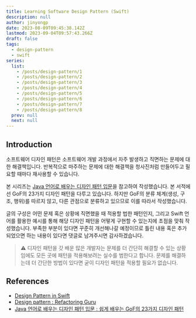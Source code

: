```yaml
---
title: Learning Software Design Pattern (Swift)
description: null
author: jinyongp
date: 2023-08-09T09:45:38.142Z
lastmod: 2023-09-04T09:57:43.266Z
draft: false
tags:
  - design-pattern
  - swift
series:
  list:
    - /posts/design-pattern/1
    - /posts/design-pattern/2
    - /posts/design-pattern/3
    - /posts/design-pattern/4
    - /posts/design-pattern/5
    - /posts/design-pattern/6
    - /posts/design-pattern/7
    - /posts/design-pattern/8
  prev: null
  next: null
---
```


## Introduction

소프트웨어 디자인 패턴은 소프트웨어 개발 과정에서 자주 발생하고 직면하는 문제에 대한 해결책입니다. 반복적으로 마주하는 문제에 대한 해결책을 청사진처럼 만들어두고 필요할 때마다 재사용할 수 있습니다.

본 시리즈는 [Java 언어로 배우는 디자인 패턴 입문](https://product.kyobobook.co.kr/detail/S000200311846)을 참고하여 작성했습니다. 본 서적에선 GoF의 23가지 디자인 패턴을 다루고 있습니다. 하지만 GoF의 분류 체계(생성, 구조, 행위)를 따르지 않고, 다른 관점으로 분류하고 있으므로 이를 따라서 작성했습니다.

글의 구성은 어떤 문제 혹은 상황에 직면했을 때 적용할 법한 패턴인지, 그리고 Swift 언어를 활용한 예시를 통해 해당 디자인 패턴을 어떻게 구현할 수 있는지에 초점을 맞춰 작성했습니다. 부족한 부분이 있다면 꾸준히 개선해나갈 예정이므로 틀린 내용 혹은 추가되었으면 하는 내용이 있다면 댓글로 남겨주시면 감사하겠습니다.

>⚠️ 디자인 패턴을 갓 배운 많은 개발자는 문제를 더 간단히 해결할 수 있는 상황임에도 모든 곳에 패턴을 적용해보려는 실수를 범한다고 합니다. 문제를 해결하는데 더 간단한 방법이 있다면 굳이 디자인 패턴을 적용할 필요가 없습니다.

## References

- [Design Pattern in Swift](https://refactoring.guru/ko/design-patterns/swift)
- [Design pattern : Refactoring Guru](https://refactoring.guru/ko/design-patterns)
- [Java 언어로 배우는 디자인 패턴 입문 : 쉽게 배우는 GoF의 23가지 디자인 패턴](https://product.kyobobook.co.kr/detail/S000200311846)
